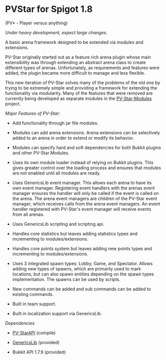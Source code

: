 PVStar for Spigot 1.8
=============

(PV* - Player versus anything) 

*Under heavy development, expect large changes.*

A basic arena framework designed to be extended via modules and extensions. 

PV-Star originally started out as a feature rich arena plugin whose main extensibility was through extending an abstract arena class to create different types of arenas. Unfortunately, as requirements and features were added, the plugin became more difficult to manage and less flexible.

This new iteration of PV-Star solves many of the problems of the old one by trying to be extremely simple and providing a framework for extending the functionality via modularity. Many of the features
that were removed are currently being developed as separate modules in the [PV-Star-Modules](https://github.com/JCThePants/PV-Star-Modules) project.

*Major Features of PV-Star:*

  * Add functionality through jar file modules.
   
  * Modules can add arena extensions. Arena extensions can be selectively added to an arena in order to extend or modify its behavior. 

  * Modules can specify hard and soft dependencies for both Bukkit plugins and other PV-Star Modules. 

  * Uses its own module loader instead of relying on Bukkit plugins. This gives greater control over the loading process and ensures that modules are not enabled until all modules are ready.
  
  * Uses GenericsLib event manager. This allows each arena to have its own event manager. Registering event handlers with the arenas event manager ensures the handler will only be called if the event is called on the arena. The arena event managers are children of the PV-Star event manager, which receives calls from the arena event managers. An event handler registered with PV-Star's event manager will receive events from all arenas.
  
  * Uses GenericsLib scripting and scripting api.
  
  * Handles core statistics but leaves adding statistics types and incrementing to modules/extensions.
  
  * Handles core points system but leaves adding new points types and incrementing to modules/extensions.
   
  * Uses 3 integrated spawn types: Lobby, Game, and Spectator. Allows adding new types of spawns, which are primarily used to mark locations, but can also spawn entities depending on the spawn types implementation. The spawns can be used by scripts.
  
  * New commands can be added and sub commands can be added to existing commands.
  
  * Built in team support.
  
  * Built in localization support via GenericsLib.


*Dependencies*

  * [PV-StarAPI](https://github.com/JCThePants/PV-StarAPI) (compile)
  
  * [GenericsLib](https://github.com/JCThePants/GenericsLib) (provided)
  
  * Bukkit API 1.7.9  (provided)

